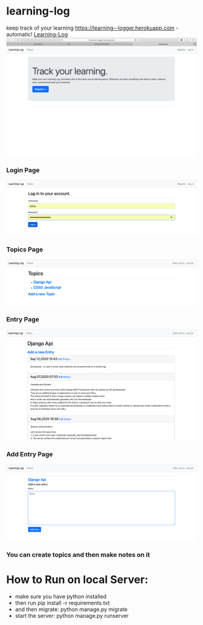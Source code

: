 # learning-log
keep track of your learning
https://learning--logger.herokuapp.com - automatic!
[Learning-Log](https://learning--logger.herokuapp.com)
![picture](image.png)
### Login Page
![picture](login.png)

### Topics Page
![picture](topics.png)

### Entry Page
![picture](entry.png)

### Add Entry Page
![picture](add_entry.png)

### You can create topics and then make notes on it

# How to Run on local Server:

* make sure you have python installed
* then run pip install -r requirements.txt
* and then migrate: python manage.py migrate
* start the server: python manage.py runserver
